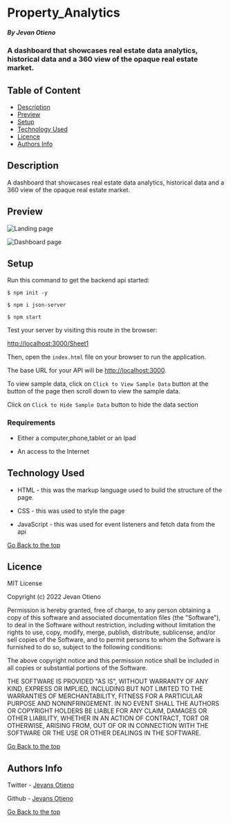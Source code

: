 # Property_Analytics

##### By Jevan Otieno 
### A dashboard that showcases real estate data analytics, historical data and a 360 view of the opaque real estate market.

## Table of Content

+ [Description](#description)
+ [Preview](#preview)
+ [Setup](#access)
+ [Technology Used](#technology-used)
+ [Licence](#licence)
+ [Authors Info](#author-Info)

## Description
<p>A dashboard that showcases real estate data analytics, historical data and a 360 view of the opaque real estate market.</p>

## Preview
![Landing page](https://github.com/G-vans/Property-Analytics-Phase-1/blob/main/assets/images/Screenshot_2.png)


![Dashboard page](https://github.com/G-vans/Property-Analytics-Phase-1/blob/main/assets/images/Screenshot_3.png)

## Setup

Run this command to get the backend api started:

```console
$ npm init -y
```

```console
$ npm i json-server
```

```console
$ npm start
```

Test your server by visiting this route in the browser:

[http://localhost:3000/Sheet1](http://localhost:3000/Sheet1)

Then, open the `index.html` file on your browser to run the application.

The base URL for your API will be
[http://localhost:3000](http://localhost:3000).

To view sample data, click on `Click to View Sample Data` button at the button of the page then scroll down to view the sample data.

Click on `Click to Hide Sample Data` button to hide the data section

### Requirements

* Either a computer,phone,tablet or an Ipad

* An access to the Internet

## Technology Used
* HTML - this was the markup language used to build the structure of the page.

* CSS - this was used to style the page 

* JavaScript - this was used for event listeners and fetch data from the api

[Go Back to the top](#Property_Analytics)

## Licence

MIT License

Copyright (c) 2022 Jevan Otieno

Permission is hereby granted, free of charge, to any person obtaining a copy
of this software and associated documentation files (the "Software"), to deal
in the Software without restriction, including without limitation the rights
to use, copy, modify, merge, publish, distribute, sublicense, and/or sell
copies of the Software, and to permit persons to whom the Software is
furnished to do so, subject to the following conditions:

The above copyright notice and this permission notice shall be included in all
copies or substantial portions of the Software.

THE SOFTWARE IS PROVIDED "AS IS", WITHOUT WARRANTY OF ANY KIND, EXPRESS OR
IMPLIED, INCLUDING BUT NOT LIMITED TO THE WARRANTIES OF MERCHANTABILITY,
FITNESS FOR A PARTICULAR PURPOSE AND NONINFRINGEMENT. IN NO EVENT SHALL THE
AUTHORS OR COPYRIGHT HOLDERS BE LIABLE FOR ANY CLAIM, DAMAGES OR OTHER
LIABILITY, WHETHER IN AN ACTION OF CONTRACT, TORT OR OTHERWISE, ARISING FROM,
OUT OF OR IN CONNECTION WITH THE SOFTWARE OR THE USE OR OTHER DEALINGS IN THE
SOFTWARE.

[Go Back to the top](#Property_Analytics)

## Authors Info
Twitter - [Jevans Otieno](https://twitter.com/Oya_ni_gee)

Github - [Jevans Otieno](https://github.com/G-vans)

[Go Back to the top](#Property_Analytics)
